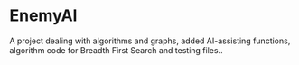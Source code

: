 # EnemyAI
A project dealing with algorithms and graphs, added AI-assisting functions, algorithm code for Breadth First Search and testing files..
